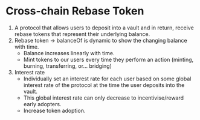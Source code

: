 # Cross-chain Rebase Token

1. A protocol that allows users to deposit into a vault and in return, receive rebase tokens that represent their underlying balance.
2. Rebase token -> balanceOf is dynamic to show the changing balance with time.
   - Balance increases linearly with time.
   - Mint tokens to our users every time they perform an action (minting, burning, transferring, or... bridging)
3. Interest rate
   - Individually set an interest rate for each user based on some global interest rate of the protocol at the time the user deposits into the vault.
   - This global interest rate can only decrease to incentivise/reward early adopters.
   - Increase token adoption.
